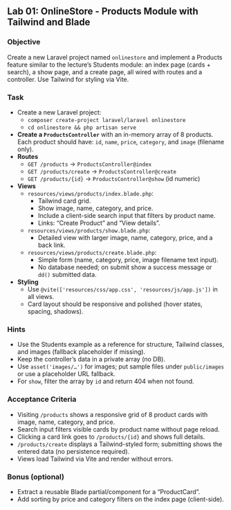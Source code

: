 ## Lab 01: OnlineStore - Products Module with Tailwind and Blade

### Objective
Create a new Laravel project named `onlinestore` and implement a Products feature similar to the lecture’s Students module: an index page (cards + search), a show page, and a create page, all wired with routes and a controller. Use Tailwind for styling via Vite.

### Task
- Create a new Laravel project:
  - `composer create-project laravel/laravel onlinestore`
  - `cd onlinestore && php artisan serve`
- **Create a `ProductsController`** with an in-memory array of 8 products. Each product should have: `id`, `name`, `price`, `category`, and `image` (filename only).
- **Routes**
  - `GET /products` → `ProductsController@index`
  - `GET /products/create` → `ProductsController@create`
  - `GET /products/{id}` → `ProductsController@show` (id numeric)
- **Views**
  - `resources/views/products/index.blade.php`:
    - Tailwind card grid.
    - Show image, name, category, and price.
    - Include a client-side search input that filters by product name.
    - Links: “Create Product” and “View details”.
  - `resources/views/products/show.blade.php`:
    - Detailed view with larger image, name, category, price, and a back link.
  - `resources/views/products/create.blade.php`:
    - Simple form (name, category, price, image filename text input).
    - No database needed; on submit show a success message or `dd()` submitted data.
- **Styling**
  - Use `@vite(['resources/css/app.css', 'resources/js/app.js'])` in all views.
  - Card layout should be responsive and polished (hover states, spacing, shadows).

### Hints
- Use the Students example as a reference for structure, Tailwind classes, and images (fallback placeholder if missing).
- Keep the controller’s data in a private array (no DB).
- Use `asset('images/…')` for images; put sample files under `public/images` or use a placeholder URL fallback.
- For `show`, filter the array by `id` and return 404 when not found.

### Acceptance Criteria
- Visiting `/products` shows a responsive grid of 8 product cards with image, name, category, and price.
- Search input filters visible cards by product name without page reload.
- Clicking a card link goes to `/products/{id}` and shows full details.
- `/products/create` displays a Tailwind-styled form; submitting shows the entered data (no persistence required).
- Views load Tailwind via Vite and render without errors.

### Bonus (optional)
- Extract a reusable Blade partial/component for a “ProductCard”.
- Add sorting by price and category filters on the index page (client-side).


